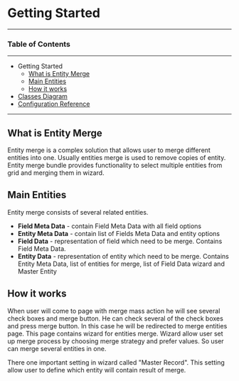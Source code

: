 # Getting Started #

----------

### Table of Contents ###

----------
- Getting Started
	- [What is Entity Merge](#what-is-entity-merge "What is Entity Merge")
	- [Main Entities](#main-entities)
	- [How it works](#how-it-works)
- [Classes Diagram](./reference/classes-diagram.md)
- [Configuration Reference](./reference/configuration.md)

----------

## What is Entity Merge ##

Entity merge is a complex solution that allows user to merge different entities into one. Usually entities merge is used to remove copies of entity. Entity merge bundle provides functionality to select multiple entities from grid and merging them in wizard.

## Main Entities ##

Entity merge consists of several related entities.

- **Field Meta Data** - contain Field Meta Data with all field options
- **Entity Meta Data** - contain list of Fields Meta Data and entity options
- **Field Data** - representation of field which need to be merge. Contains Field Meta Data.
- **Entity Data** - representation of entity which need to be merge. Contains Entity Meta Data, list of entities for merge, list of Field Data wizard and Master Entity

## How it works ##

When user will come to page with merge mass action he will see several check boxes and merge button. 
He can check several of the check boxes and press merge button. In this case he will be redirected to merge entities page. This page contains wizard for entities merge. Wizard allow user set up merge process by choosing merge strategy and prefer values. So user can merge several entities in one. 

There one important setting in wizard called "Master Record". This setting allow user to define which entity will contain result of merge.




